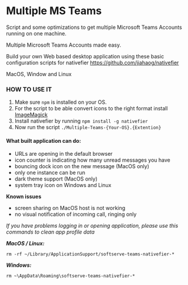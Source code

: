 # Multiple MS Teams
Script and some optimizations to get multiple Microsoft Teams Accounts running on one machine.

Multiple Microsoft Teams Accounts made easy.

Build your own Web based desktop application using these 
basic configuration scripts for nativefier https://github.com/jiahaog/nativefier

MacOS, Window and Linux

### HOW TO USE IT
 1. Make sure `npm` is installed on your OS.
 2. For the script to be able convert icons to the right format install [ImageMagick](http://www.imagemagick.org/) 
 3. Install nativefier by running `npm install -g nativefier`
 4. Now run the script `./Multiple-Teams-{Your-OS}.{Extention}`
 
#### What built application can do:
 - URLs are opening in the default browser
 - icon counter is indicating how many unread messages you have
 - bouncing dock icon on the new message (MacOS only)
 - only one instance can be run
 - dark theme support (MacOS only)
 - system tray icon on Windows and Linux

**Known issues**
 - screen sharing on MacOS host is not working
 - no visual notification of incoming call, ringing only
 
_If you have problems logging in or opening application, please use this commands to clean app profile data_

_**MacOS / Linux:**_

`rm -rf ~/Library/ApplicationSupport/softserve-teams-nativefier-*`

_**Windows:**_

`rm ~\AppData\Roaming\softserve-teams-nativefier-*`